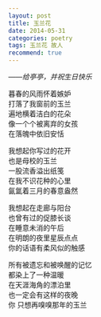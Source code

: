 ```yaml
---
layout: post
title: 玉兰花
date: 2014-05-31
categories: poetry
tags: 玉兰花 故人
recommend: true
---
```


*——给亭亭，并祝生日快乐*

暮春的风雨怀着嫉妒  
打落了我窗前的玉兰  
遍地横着洁白的花朵  
像一个个被离弃的女孩  
在落魄中依旧安恬

我想起你写过的花开  
也是母校的玉兰  
一股流香溢出纸笺  
在我不识花种的心里  
氤氲着三月的春意盎然

我想起在走廊与阳台  
也曾有过的促膝长谈  
在睡意未消的午后  
在明朗的夜里星辰点点  
你的话语有柔风似的触感

所有被遗忘和被唤醒的记忆  
都染上了一种温暖  
在天涯海角的漂泊里  
也一定会有这样的夜晚  
你 只想再嗅嗅那年的玉兰